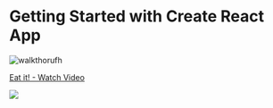 # Getting Started with Create React App

![walkthorufh](https://www.loom.com/share/7f1d4c1d9e55443487b36df8172586c6)

<a href="https://www.loom.com/share/7f1d4c1d9e55443487b36df8172586c6"> <p>Eat it! - Watch Video</p> <img style="max-width:300px;" src="https://cdn.loom.com/sessions/thumbnails/7f1d4c1d9e55443487b36df8172586c6-1614613650521-with-play.gif"> </a>
